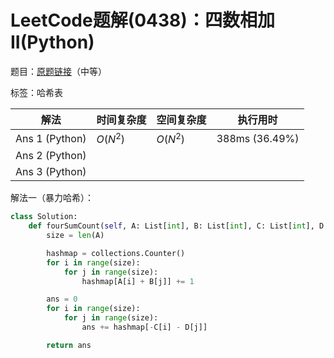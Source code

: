 # LeetCode题解(0438)：四数相加II(Python)

题目：[原题链接](https://leetcode-cn.com/problems/4sum-ii/)（中等）

标签：哈希表

| 解法           | 时间复杂度 | 空间复杂度 | 执行用时       |
| -------------- | ---------- | ---------- | -------------- |
| Ans 1 (Python) | $O(N^2)$   | $O(N^2)$   | 388ms (36.49%) |
| Ans 2 (Python) |            |            |                |
| Ans 3 (Python) |            |            |                |

解法一（暴力哈希）：

```python
class Solution:
    def fourSumCount(self, A: List[int], B: List[int], C: List[int], D: List[int]) -> int:
        size = len(A)

        hashmap = collections.Counter()
        for i in range(size):
            for j in range(size):
                hashmap[A[i] + B[j]] += 1

        ans = 0
        for i in range(size):
            for j in range(size):
                ans += hashmap[-C[i] - D[j]]

        return ans
```